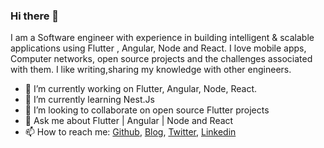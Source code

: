 
### Hi there 👋

I am a Software engineer with experience in building intelligent & scalable applications using Flutter , Angular, Node and React.
I love mobile apps, Computer networks, open source projects and the challenges associated with them.
I like writing,sharing my knowledge with other engineers.

- 🔭 I’m currently working on Flutter, Angular, Node, React.
- 🌱 I’m currently learning Nest.Js
- 👯 I’m looking to collaborate on open source Flutter projects 
- 💬 Ask me about Flutter | Angular | Node and React
- 📫 How to reach me: [Github](https://github.com/pr-1), [Blog](https://dev.to/pr1), [Twitter](https://twitter.com/prince19_97), [Linkedin](https://www.linkedin.com/in/pr-1/)
